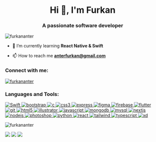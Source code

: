 <h1 align="center">Hi 👋, I'm Furkan</h1>
<h3 align="center">A passionate software developer</h3>

<p align="left"> <img src="https://komarev.com/ghpvc/?username=furkananter&label=Profile%20views&color=0eb437&style=flat" alt="furkananter" /> </p>

- 🌱 I’m currently learning **React Native & Swift**

- 📫 How to reach me **anterfurkan@gmail.com**

<h3 align="left">Connect with me:</h3>
<p align="left">
  <a href="https://linkedin.com/in/furkananter" target="blank">
    <img align="center" src="https://img.shields.io/badge/linkedin-%230077B5.svg?style=for-the-badge&logo=linkedin" alt="furkananter"/>
  </a>
</p>

<h3 align="left">Languages and Tools:</h3>
<p align="left"> 

<a href="https://www.swift.org/" target="_blank" rel="noreferrer"> 
  <img src=https://img.shields.io/badge/Swift-FA7343?style=for-the-badge&logo=swift&logoColor=white alt="Swift"/> 
</a>
  
<a href="https://getbootstrap.com" target="_blank" rel="noreferrer"> 
  <img src="https://img.shields.io/badge/bootstrap-%23563D7C.svg?style=for-the-badge&logo=bootstrap&logoColor=white" alt="bootstrap"/> 
</a>

<a href="https://www.cprogramming.com/" target="_blank" rel="noreferrer"> 
  <img src="https://img.shields.io/badge/c-%2300599C.svg?style=for-the-badge&logo=c&logoColor=white" alt="c"/>
</a> 

<a href="https://www.w3schools.com/css/" target="_blank" rel="noreferrer">
  <img src="https://img.shields.io/badge/css3-%231572B6.svg?style=for-the-badge&logo=css3&logoColor=white" alt="css3"/> 
</a>

<a href="https://expressjs.com" target="_blank" rel="noreferrer"> 
  <img src="https://img.shields.io/badge/express.js-%23404d59.svg?style=for-the-badge&logo=express&logoColor=%2361DAFB" alt="express"/>
</a>

<a href="https://www.figma.com/" target="_blank" rel="noreferrer"> 
  <img src="https://img.shields.io/badge/figma-%23F24E1E.svg?style=for-the-badge&logo=figma&logoColor=white" alt="figma"/>
</a>

<a href="https://firebase.google.com/" target="_blank" rel="noreferrer"> 
  <img src="https://img.shields.io/badge/firebase-%23039BE5.svg?style=for-the-badge&logo=firebase" alt="firebase"/>
</a>

<a href="https://flutter.dev" target="_blank" rel="noreferrer"> 
  <img src="https://img.shields.io/badge/Flutter-%2302569B.svg?style=for-the-badge&logo=Flutter&logoColor=white" alt="flutter"/>
</a>

<a href="https://git-scm.com/" target="_blank" rel="noreferrer">
  <img src="https://img.shields.io/badge/git-%23F05033.svg?style=for-the-badge&logo=git&logoColor=white" alt="git"/>
</a>

<a href="https://www.w3.org/html/" target="_blank" rel="noreferrer">
  <img src="https://img.shields.io/badge/html5-%23E34F26.svg?style=for-the-badge&logo=html5&logoColor=white" alt="html5"/>
</a>

<a href="https://www.adobe.com/in/products/illustrator.html" target="_blank" rel="noreferrer">
  <img src="https://img.shields.io/badge/adobe%20illustrator-%23FF9A00.svg?style=for-the-badge&logo=adobe%20illustrator&logoColor=white" alt="illustrator"/>
</a>

<a href="https://developer.mozilla.org/en-US/docs/Web/JavaScript" target="_blank" rel="noreferrer">
  <img src="https://img.shields.io/badge/javascript-%23323330.svg?style=for-the-badge&logo=javascript&logoColor=%23F7DF1E" alt="javascript"/>
</a>

<a href="https://www.mongodb.com/" target="_blank" rel="noreferrer">
  <img src="https://img.shields.io/badge/MongoDB-%234ea94b.svg?style=for-the-badge&logo=mongodb&logoColor=white" alt="mongodb"/>
</a>

<a href="https://www.mysql.com/" target="_blank" rel="noreferrer">
  <img src="https://img.shields.io/badge/mysql-%2300f.svg?style=for-the-badge&logo=mysql&logoColor=white" alt="mysql"/>
</a>

<a href="https://nextjs.org/" target="_blank" rel="noreferrer">
  <img src="https://img.shields.io/badge/Next-black?style=for-the-badge&logo=next.js&logoColor=white" alt="nextjs"/>
</a>

<a href="https://nodejs.org" target="_blank" rel="noreferrer">
  <img src="https://img.shields.io/badge/node.js-6DA55F?style=for-the-badge&logo=node.js&logoColor=white" alt="nodejs"/>
</a>

<a href="https://www.photoshop.com/en" target="_blank" rel="noreferrer">
  <img src="https://img.shields.io/badge/adobe%20photoshop-%2331A8FF.svg?style=for-the-badge&logo=adobe%20photoshop&logoColor=white" alt="photoshop"/>
</a>

<a href="https://www.python.org" target="_blank" rel="noreferrer">
  <img src="https://img.shields.io/badge/python-3670A0?style=for-the-badge&logo=python&logoColor=ffdd54" alt="python"/>
</a>

<a href="https://reactjs.org/" target="_blank" rel="noreferrer">
  <img src="https://img.shields.io/badge/react-%2320232a.svg?style=for-the-badge&logo=react&logoColor=%2361DAFB" alt="react"/>
</a>

<a href="https://tailwindcss.com/" target="_blank" rel="noreferrer">
  <img src="https://img.shields.io/badge/tailwindcss-%2338B2AC.svg?style=for-the-badge&logo=tailwind-css&logoColor=white" alt="tailwind"/>
</a>
  
<a href="https://www.typescriptlang.org/" target="_blank" rel="noreferrer">
  <img src="https://img.shields.io/badge/typescript-%23007ACC.svg?style=for-the-badge&logo=typescript&logoColor=white" alt="typescript"/>
</a>
  
<a href="https://www.adobe.com/products/xd.html" target="_blank" rel="noreferrer">
  <img src="https://img.shields.io/badge/Adobe%20XD-470137?style=for-the-badge&logo=Adobe%20XD&logoColor=#FF61F6" alt="xd"/>
</a>

</p>

<p>
  <img align="center" src="https://github-readme-stats.vercel.app/api/top-langs?username=furkananter&show_icons=true&locale=en&layout=compact" alt="furkananter" />
</p>

[![](https://img.shields.io/badge/Medium-12100E?style=for-the-badge&logo=medium&logoColor=white)](https://medium.com/@anterfurkan)
[![](https://img.shields.io/badge/linkedin-%230077B5.svg?style=for-the-badge&logo=linkedin)](https://www.linkedin.com/in/furkananter/)
[![](https://img.shields.io/badge/Spotify-1ED760?style=for-the-badge&logo=spotify&logoColor=white)](https://open.spotify.com/playlist/0e2BGit37WzpKQ3Q9ZmmjN?si=805d93d5bc8a4e6f)
